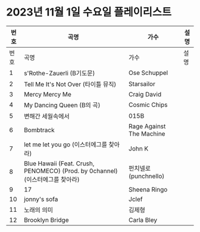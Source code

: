 # 2023년 11월 1일 수요일 플레이리스트

| 번호 | 곡명 | 가수 | 설명 |
|------|------|------|------|
| 번호 | 곡명 | 가수 | 설명 |
| 1 | s'Rothe-Zauerli (B기도문) | Ose Schuppel |  |
| 2 | Tell Me It's Not Over (타이틀 뮤직) | Starsailor |  |
| 3 | Mercy Mercy Me | Craig David |  |
| 4 | My Dancing Queen (B의 곡) | Cosmic Chips |  |
| 5 | 변해간 세월속에서 | 015B |  |
| 6 | Bombtrack | Rage Against The Machine |  |
| 7 | let me let you go (이스터에그를 찾아라) | John K |  |
| 8 | Blue Hawaii (Feat. Crush, PENOMECO) (Prod. by 0channel)  (이스터에그를 찾아라) | 펀치넬로 (punchnello) |  |
| 9 | 17 | Sheena Ringo |  |
| 10 | jonny's sofa | Jclef |  |
| 11 | 노래의 의미 | 김제형 |  |
| 12 | Brooklyn Bridge | Carla Bley |  |
